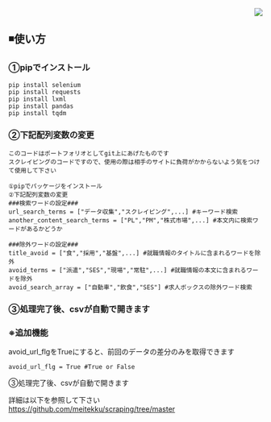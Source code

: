 <p style="display:flex;justify-content:end;">
  <img src="https://img.shields.io/badge/-Python-F2C63C.svg?logo=python&style=for-the-badge">
</p>

## ◾️使い方
### ①pipでインストール

```python: python
pip install selenium
pip install requests
pip install lxml
pip install pandas
pip install tqdm
```
### ②下記配列変数の変更

```python: python
このコードはポートフォリオとしてgit上にあげたものです
スクレイピングのコードですので、使用の際は相手のサイトに負荷がかからないよう気をつけて使用して下さい

①pipでパッケージをインストール
②下記配列変数の変更
###検索ワードの設定###
url_search_terms = ["データ収集","スクレイピング",...] #キーワード検索
another_content_search_terms = ["PL","PM","株式市場",...] #本文内に検索ワードがあるかどうか

###除外ワードの設定###
title_avoid = ["食","採用","基盤",...] #就職情報のタイトルに含まれるワードを除外
avoid_terms = ["派遣","SES","現場","常駐",...] #就職情報の本文に含まれるワードを除外
avoid_search_array = ["自動車","飲食","SES"] #求人ボックスの除外ワード検索
```

### ③処理完了後、csvが自動で開きます

### ※追加機能
avoid_url_flgをTrueにすると、前回のデータの差分のみを取得できます
```python: python
avoid_url_flg = True #True or False
```

③処理完了後、csvが自動で開きます

詳細は以下を参照して下さい
https://github.com/meitekku/scraping/tree/master
